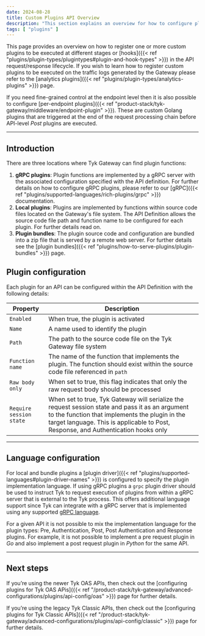 ```yaml
---
date: 2024-08-28
title: Custom Plugins API Overview
description: "This section explains an overview for how to configure plugins for APIs"
tags: [ "plugins" ]
---
```


This page provides an overview on how to register one or more custom plugins to be executed at different stages or [hooks]({{< ref "plugins/plugin-types/plugintypes#plugin-and-hook-types" >}}) in the API request/response lifecycle. If you wish to learn how to register custom plugins to be executed on the traffic logs generated by the Gateway please refer to the [analytics plugins]({{< ref "plugins/plugin-types/analytics-plugins" >}}) page. 

If you need fine-grained control at the endpoint level then it is also possible to configure [per-endpoint plugins]({{< ref "product-stack/tyk-gateway/middleware/endpoint-plugin" >}}). These are custom Golang plugins that are triggered at the end of the request processing chain before API-level *Post* plugins are executed.

---

## Introduction

There are three locations where Tyk Gateway can find plugin functions:

1. **gRPC plugins**: Plugin functions are implemented by a gRPC server with the associated configuration specified with the API definition. For further details on how to configure gRPC plugins, please refer to our [gRPC]({{< ref "plugins/supported-languages/rich-plugins/grpc" >}}) documentation.
2. **Local plugins**: Plugins are implemented by functions within source code files located on the Gateway's file system. The API Definition allows the source code file path and function name to be configured for each plugin. For further details read on.
3. **Plugin bundles**: The plugin source code and configuration are bundled into a zip file that is served by a remote web server. For further details see the [plugin bundles]({{< ref "plugins/how-to-serve-plugins/plugin-bundles" >}}) page.

## Plugin configuration

Each plugin for an API can be configured within the API Definition with the following details:

| Property | Description |
|-------|-------------|
| `Enabled` | When true, the plugin is activated |
| `Name` | A name used to identify the plugin |
| `Path` | The path to the source code file on the Tyk Gateway file system |
| `Function name` | The name of the function that implements the plugin. The function should exist within the source code file referenced in `path` |
| `Raw body only` | When set to true, this flag indicates that only the raw request body should be processed |
| `Require session state`| When set to true, Tyk Gateway will serialize the request session state and pass it as an argument to the function that implements the plugin in the target language. This is applicable to Post, Response, and Authentication hooks only |

---

## Language configuration

For local and bundle plugins a [plugin driver]({{< ref "plugins/supported-languages#plugin-driver-names" >}}) is configured to specify the plugin implementation language. If using gRPC plugins a `grpc` plugin driver should be used to instruct Tyk to request execution of plugins from within a gRPC server that is external to the Tyk process. This offers additional language support since Tyk can integrate with a gRPC server that is implemented using any supported [gRPC language](https://grpc.io/docs/).

For a given API it is not possible to mix the implementation language for the plugin types: Pre, Authentication, Post, Post Authentication and Response plugins. For example, it is not possible to implement a pre request plugin in *Go* and also implement a post request plugin in *Python* for the same API.

---

## Next steps

If you’re using the newer Tyk OAS APIs, then check out the [configuring plugins for Tyk OAS APis]({{< ref "/product-stack/tyk-gateway/advanced-configurations/plugins/api-config/oas" >}}) page for further details.

If you’re using the legacy Tyk Classic APIs, then check out the [configuring plugins for Tyk Classic APIs]({{< ref "/product-stack/tyk-gateway/advanced-configurations/plugins/api-config/classic" >}}) page for further details.
